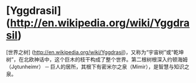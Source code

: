 [Yggdrasil] (http://en.wikipedia.org/wiki/Yggdrasil)
=========

[世界之树] (http://en.wikipedia.org/wiki/Yggdrasil)，又称为“宇宙树”或“乾坤树”，在北欧神话中，这个巨木的枝干构成了整个世界。第二根树根深入约顿海姆（Jǫtunheimr） ─ 巨人的居所，其根下有密米尔之泉（Mímir），是智慧与知识之泉。
